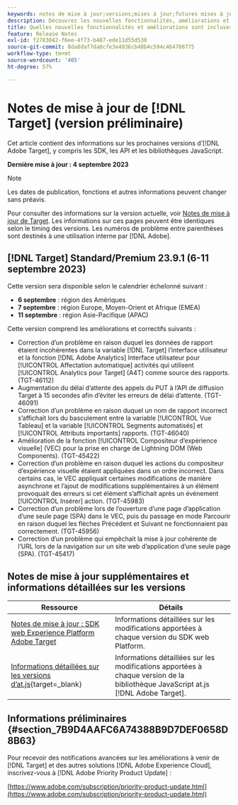 ```yaml
---
keywords: notes de mise à jour;versions;mises à jour;futures mises à jour;améliorations;nouvelles fonctionnalités;correctifs;préliminaire
description: Découvrez les nouvelles fonctionnalités, améliorations et correctifs de la prochaine version dʼ [!DNL Adobe Target], notamment les SDK, les API et les bibliothèques JavaScript.
title: Quelles nouvelles fonctionnalités et améliorations sont incluses dans la prochaine version de [!DNL Target] ?
feature: Release Notes
exl-id: f2783042-f6ee-4f73-b487-ede11d55d530
source-git-commit: 8da8daf7da0cfe3e4936cb48b4c594c464708775
workflow-type: tm+mt
source-wordcount: '405'
ht-degree: 57%

---
```


# Notes de mise à jour de [!DNL Target] (version préliminaire)

Cet article contient des informations sur les prochaines versions d’[!DNL Adobe Target], y compris les SDK, les API et les bibliothèques JavaScript.

**Dernière mise à jour : 4 septembre 2023**

>[!NOTE]
>
>Les dates de publication, fonctions et autres informations peuvent changer sans préavis.
>
>Pour consulter des informations sur la version actuelle, voir [Notes de mise à jour de Target](release-notes.md). Les informations sur ces pages peuvent être identiques selon le timing des versions. Les numéros de problème entre parenthèses sont destinés à une utilisation interne par [!DNL Adobe].

## [!DNL Target] Standard/Premium 23.9.1 (6-11 septembre 2023)

Cette version sera disponible selon le calendrier échelonné suivant :

* **6 septembre** : région des Amériques
* **7 septembre** : région Europe, Moyen-Orient et Afrique (EMEA)
* **11 septembre** : région Asie-Pacifique (APAC)

Cette version comprend les améliorations et correctifs suivants :

* Correction d’un problème en raison duquel les données de rapport étaient incohérentes dans la variable [!DNL Target] l’interface utilisateur et la fonction [!DNL Adobe Analytics] Interface utilisateur pour [!UICONTROL Affectation automatique] activités qui utilisent [!UICONTROL Analytics pour Target] (A4T) comme source des rapports. (TGT-46112)
* Augmentation du délai d’attente des appels du PUT à l’API de diffusion Target à 15 secondes afin d’éviter les erreurs de délai d’attente. (TGT-46091)
* Correction d’un problème en raison duquel un nom de rapport incorrect s’affichait lors du basculement entre la variable [!UICONTROL Vue Tableau] et la variable [!UICONTROL Segments automatisés] et [!UICONTROL Attributs importants] rapports. (TGT-46040)
* Amélioration de la fonction [!UICONTROL Compositeur d’expérience visuelle] (VEC) pour la prise en charge de Lightning DOM (Web Components). (TGT-45422)
* Correction d’un problème en raison duquel les actions du compositeur d’expérience visuelle étaient appliquées dans un ordre incorrect. Dans certains cas, le VEC appliquait certaines modifications de manière asynchrone et l’ajout de modifications supplémentaires à un élément provoquait des erreurs si cet élément s’affichait après un événement [!UICONTROL Insérer] action. (TGT-45983)
* Correction d’un problème lors de l’ouverture d’une page d’application d’une seule page (SPA) dans le VEC, puis du passage en mode Parcourir en raison duquel les flèches Précédent et Suivant ne fonctionnaient pas correctement. (TGT-45956)
* Correction d’un problème qui empêchait la mise à jour cohérente de l’URL lors de la navigation sur un site web d’application d’une seule page (SPA). (TGT-45417)

## Notes de mise à jour supplémentaires et informations détaillées sur les versions

| Ressource | Détails |
|--- |--- |
| [Notes de mise à jour : SDK web Experience Platform Adobe Target](https://experienceleague.adobe.com/docs/experience-platform/edge/release-notes.html?lang=fr) | Informations détaillées sur les modifications apportées à chaque version du SDK web Platform. |
| [Informations détaillées sur les versions d’at.js](https://experienceleague.corp.adobe.com/docs/target-dev/developer/client-side/at-js-implementation/target-atjs-versions.html){target=_blank} | Informations détaillées sur les modifications apportées à chaque version de la bibliothèque JavaScript at.js [!DNL Adobe Target]. |

## Informations préliminaires {#section_7B9D4AAFC6A74388B9D7DEF0658D8B63}

Pour recevoir des notifications avancées sur les améliorations à venir de [!DNL Target] et des autres solutions [!DNL Adobe Experience Cloud], inscrivez-vous à [!DNL Adobe Priority Product Update] :

[https://www.adobe.com/subscription/priority-product-update.html](https://www.adobe.com/subscription/priority-product-update.html)
